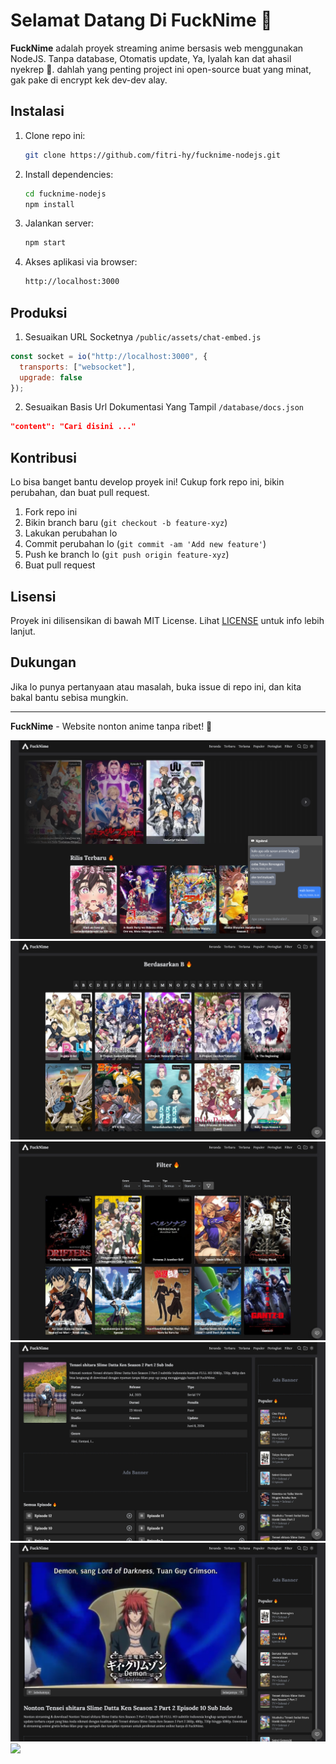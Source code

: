 # Selamat Datang Di FuckNime 🖕

**FuckNime** adalah proyek streaming anime bersasis web menggunakan NodeJS. Tanpa database, Otomatis update, Ya, Iyalah kan dat ahasil nyekrep 🖕. dahlah yang penting project ini open-source buat yang minat, gak pake di encrypt kek dev-dev alay.

## Instalasi

1. Clone repo ini:
    ```bash
    git clone https://github.com/fitri-hy/fucknime-nodejs.git
    ```
2. Install dependencies:
    ```bash
    cd fucknime-nodejs
    npm install
    ```
3. Jalankan server:
    ```bash
    npm start
    ```

4. Akses aplikasi via browser:
    ```bash
    http://localhost:3000
    ```

## Produksi

1. Sesuaikan URL Socketnya `/public/assets/chat-embed.js`

```javascript
const socket = io("http://localhost:3000", {
  transports: ["websocket"],
  upgrade: false
});
```

2. Sesuaikan Basis Url Dokumentasi Yang Tampil `/database/docs.json`

```json
"content": "Cari disini ..."
```

## Kontribusi

Lo bisa banget bantu develop proyek ini! Cukup fork repo ini, bikin perubahan, dan buat pull request.

1. Fork repo ini
2. Bikin branch baru (`git checkout -b feature-xyz`)
3. Lakukan perubahan lo
4. Commit perubahan lo (`git commit -am 'Add new feature'`)
5. Push ke branch lo (`git push origin feature-xyz`)
6. Buat pull request

## Lisensi

Proyek ini dilisensikan di bawah MIT License. Lihat [LICENSE](LICENSE) untuk info lebih lanjut.

## Dukungan

Jika lo punya pertanyaan atau masalah, buka issue di repo ini, dan kita bakal bantu sebisa mungkin.

---

**FuckNime** - Website nonton anime tanpa ribet! 🎉

<img src="./public/ss/1.png">
<img src="./public/ss/2.png">
<img src="./public/ss/3.png">
<img src="./public/ss/4.png">
<img src="./public/ss/5.png">
<img src="./public/ss/Screenshot.png">